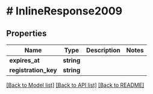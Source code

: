 # # InlineResponse2009

## Properties

Name | Type | Description | Notes
------------ | ------------- | ------------- | -------------
**expires_at** | **string** |  | 
**registration_key** | **string** |  | 

[[Back to Model list]](../../README.md#documentation-for-models) [[Back to API list]](../../README.md#documentation-for-api-endpoints) [[Back to README]](../../README.md)



